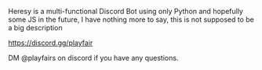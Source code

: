 Heresy is a multi-functional Discord Bot using only Python and hopefully some JS in the future, I have nothing more to say, this is not supposed to be a big description

https://discord.gg/playfair

DM @playfairs on discord if you have any questions.
